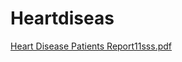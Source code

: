 # Heartdiseas

[Heart Disease Patients Report11sss.pdf](https://github.com/AhmedRoul/Heartdiseas/files/11763453/Heart.Disease.Patients.Report11sss.pdf)
